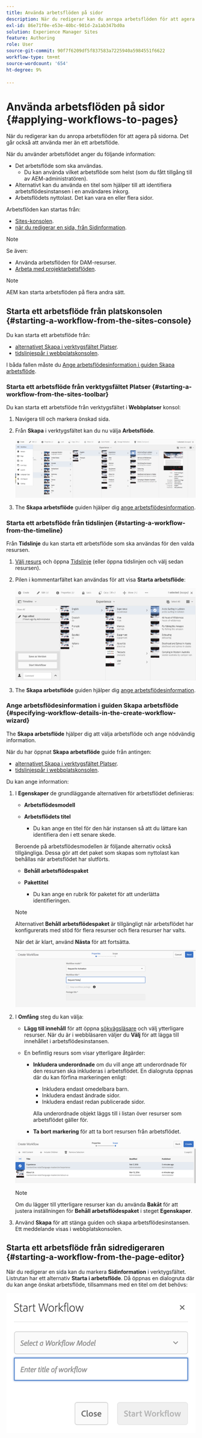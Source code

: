 ```yaml
---
title: Använda arbetsflöden på sidor
description: När du redigerar kan du anropa arbetsflöden för att agera på sidorna. Det går också att använda mer än ett arbetsflöde.
exl-id: 86e71f0e-e53e-40bc-901d-2a1ab347bd0a
solution: Experience Manager Sites
feature: Authoring
role: User
source-git-commit: 90f7f6209df5f837583a7225940a5984551f6622
workflow-type: tm+mt
source-wordcount: '654'
ht-degree: 9%

---
```


# Använda arbetsflöden på sidor {#applying-workflows-to-pages}

När du redigerar kan du anropa arbetsflöden för att agera på sidorna. Det går också att använda mer än ett arbetsflöde.

När du använder arbetsflödet anger du följande information:

* Det arbetsflöde som ska användas.
   * Du kan använda vilket arbetsflöde som helst (som du fått tillgång till av AEM-administratören).
* Alternativt kan du använda en titel som hjälper till att identifiera arbetsflödesinstansen i en användares inkorg.
* Arbetsflödets nyttolast. Det kan vara en eller flera sidor.

Arbetsflöden kan startas från:

* [Sites-konsolen](#starting-a-workflow-from-the-sites-console).
* [när du redigerar en sida, från Sidinformation](#starting-a-workflow-from-the-page-editor).

>[!NOTE]
>
>Se även:
>
>* Använda arbetsflöden för DAM-resurser.
>* [Arbeta med projektarbetsflöden](/help/sites-cloud/authoring/projects/workflows.md).

<!-- 
>* [How to apply workflows to DAM assets](/help/assets/assets-workflow.md).
>* [Working with Project Workflows](/help/sites-cloud/authoring/projects/workflows.md).
-->

>[!NOTE]
>
>AEM kan starta arbetsflöden på flera andra sätt.

<!-- 
>AEM administrators can [start workflows using several other methods](/help/sites-administering/workflows-starting.md).
-->

## Starta ett arbetsflöde från platskonsolen {#starting-a-workflow-from-the-sites-console}

Du kan starta ett arbetsflöde från:

* [alternativet Skapa i verktygsfältet Platser](#starting-a-workflow-from-the-sites-toolbar).
* [tidslinjespår i webbplatskonsolen](#starting-a-workflow-from-the-timeline).

I båda fallen måste du [Ange arbetsflödesinformation i guiden Skapa arbetsflöde](#specifying-workflow-details-in-the-create-workflow-wizard).

### Starta ett arbetsflöde från verktygsfältet Platser {#starting-a-workflow-from-the-sites-toolbar}

Du kan starta ett arbetsflöde från verktygsfältet i **Webbplatser** konsol:

1. Navigera till och markera önskad sida.

1. Från **Skapa** i verktygsfältet kan du nu välja **Arbetsflöde**.

   ![Skapa arbetsflöde från verktygsfältet](/help/sites-cloud/authoring/assets/workflows-create-from-toolbar.png)

1. The **Skapa arbetsflöde** guiden hjälper dig [ange arbetsflödesinformation](#specifying-workflow-details-in-the-create-workflow-wizard).

### Starta ett arbetsflöde från tidslinjen {#starting-a-workflow-from-the-timeline}

Från **Tidslinje** du kan starta ett arbetsflöde som ska användas för den valda resursen.

1. [Välj resurs](/help/sites-cloud/authoring/basic-handling.md#viewing-and-selecting-resources) och öppna [Tidslinje](/help/sites-cloud/authoring/basic-handling.md#timeline) (eller öppna tidslinjen och välj sedan resursen).
1. Pilen i kommentarfältet kan användas för att visa **Starta arbetsflöde**:

   ![Skapa arbetsflöde från tidslinjen](/help/sites-cloud/authoring/assets/workflows-create-from-timeline.png)

1. The **Skapa arbetsflöde** guiden hjälper dig [ange arbetsflödesinformation](#specifying-workflow-details-in-the-create-workflow-wizard).

### Ange arbetsflödesinformation i guiden Skapa arbetsflöde {#specifying-workflow-details-in-the-create-workflow-wizard}

The **Skapa arbetsflöde** hjälper dig att välja arbetsflöde och ange nödvändig information.

När du har öppnat **Skapa arbetsflöde** guide från antingen:

* [alternativet Skapa i verktygsfältet Platser](#starting-a-workflow-from-the-sites-toolbar).
* [tidslinjespår i webbplatskonsolen](#starting-a-workflow-from-the-timeline).

Du kan ange information:

1. I **Egenskaper** de grundläggande alternativen för arbetsflödet definieras:

   * **Arbetsflödesmodell**
   * **Arbetsflödets titel**

      * Du kan ange en titel för den här instansen så att du lättare kan identifiera den i ett senare skede.

   Beroende på arbetsflödesmodellen är följande alternativ också tillgängliga. Dessa gör att det paket som skapas som nyttolast kan behållas när arbetsflödet har slutförts.

   * **Behåll arbetsflödespaket**
   * **Pakettitel**

      * Du kan ange en rubrik för paketet för att underlätta identifieringen.

   >[!NOTE]
   >
   >Alternativet **Behåll arbetsflödespaket** är tillgängligt när arbetsflödet har konfigurerats med stöd för flera resurser och flera resurser har valts.

   <!--
   >The **Keep workflow package** option is available when the workflow has been configured for [Multi Resource Support](/help/sites-developing/workflows-models.md#configuring-a-workflow-for-multi-resource-support) and multiple resources have been selected.
   -->

   När det är klart, använd **Nästa** för att fortsätta.

   ![Ange arbetsflödesegenskaper](/help/sites-cloud/authoring/assets/workflows-properties.png)

1. I **Omfång** steg du kan välja:

   * **Lägg till innehåll** för att öppna [sökvägsläsare](/help/sites-cloud/authoring/path-selection.md) och välj ytterligare resurser. När du är i webbläsaren väljer du **Välj** för att lägga till innehållet i arbetsflödesinstansen.

   * En befintlig resurs som visar ytterligare åtgärder:

      * **Inkludera underordnade** om du vill ange att underordnade för den resursen ska inkluderas i arbetsflödet.
En dialogruta öppnas där du kan förfina markeringen enligt:

         * Inkludera endast omedelbara barn.
         * Inkludera endast ändrade sidor.
         * Inkludera endast redan publicerade sidor.

        Alla underordnade objekt läggs till i listan över resurser som arbetsflödet gäller för.

      * **Ta bort markering** för att ta bort resursen från arbetsflödet.

   ![Definiera arbetsflödesomfång](/help/sites-cloud/authoring/assets/workflows-scope.png)

   >[!NOTE]
   >
   >Om du lägger till ytterligare resurser kan du använda **Bakåt** för att justera inställningen för **Behåll arbetsflödespaket** i steget **Egenskaper**.

1. Använd **Skapa** för att stänga guiden och skapa arbetsflödesinstansen. Ett meddelande visas i webbplatskonsolen.

## Starta ett arbetsflöde från sidredigeraren {#starting-a-workflow-from-the-page-editor}

När du redigerar en sida kan du markera **Sidinformation** i verktygsfältet. Listrutan har ett alternativ **Starta i arbetsflöde**. Då öppnas en dialogruta där du kan ange önskat arbetsflöde, tillsammans med en titel om det behövs:

![Starta ett arbetsflöde från sidredigeraren](/help/sites-cloud/authoring/assets/workflows-create-page-editor.png)
